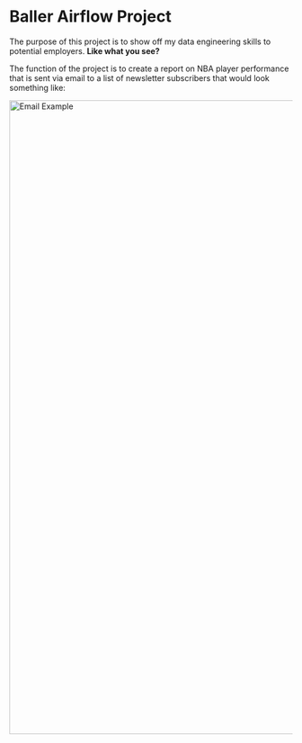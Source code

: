 <h1>Baller Airflow Project</h1>

<p>The purpose of this project is to show off my data engineering skills to potential employers. <strong>Like what you see?</strong></p>

<p>The function of the project is to create a report on NBA player performance that is sent via email to a list of newsletter subscribers that would look something like: </p>
<p></p>



<img width="1126" alt="Email Example" src="https://github.com/laoshijack/baller-airflow/assets/104815461/b5e30874-c0c1-4b38-87af-c8e9c3c46c43">

